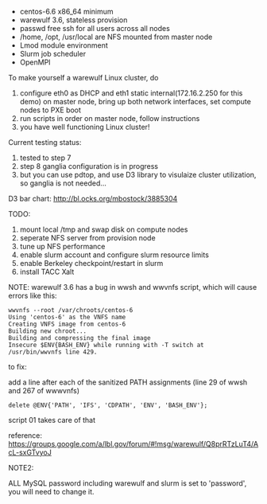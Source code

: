 * centos-6.6 x86_64 minimum 
* warewulf 3.6, stateless provision
* passwd free ssh for all users across all nodes
* /home, /opt, /usr/local are NFS mounted from master node
* Lmod module environment
* Slurm job scheduler
* OpenMPI

To make yourself a warewulf Linux cluster, do 

1. configure eth0 as DHCP and eth1 static internal(172.16.2.250 for this demo) on master node, bring up both network interfaces, set compute nodes to PXE boot
2. run scripts in order on master node, follow instructions
3. you have well functioning Linux cluster!

Current testing status:

1. tested to step 7
2. step 8 ganglia configuration is in progress
3. but you can use pdtop, and use D3 library to visulaize cluster utilization, so ganglia is not needed...

D3 bar chart: http://bl.ocks.org/mbostock/3885304

TODO:

1. mount local /tmp and swap disk on compute nodes
2. seperate NFS server from provision node 
2. tune up NFS performance
2. enable slurm account and configure slurm resource limits
3. enable Berkeley checkpoint/restart in slurm
4. install TACC Xalt

NOTE:
warewulf 3.6 has a bug in wwsh and wwvnfs script, which will cause errors like this:
```
wwvnfs --root /var/chroots/centos-6
Using 'centos-6' as the VNFS name
Creating VNFS image from centos-6
Building new chroot...
Building and compressing the final image
Insecure $ENV{BASH_ENV} while running with -T switch at /usr/bin/wwvnfs line 429.
```
to fix: 

add a line after each of the sanitized PATH assignments (line 29 of wwsh and 267 of wwwvnfs)
```
delete @ENV{'PATH', 'IFS', 'CDPATH', 'ENV', 'BASH_ENV'};
```
script 01 takes care of that

reference: https://groups.google.com/a/lbl.gov/forum/#!msg/warewulf/Q8prRTzLuT4/AcL-sxGTvyoJ

NOTE2:

ALL MySQL password including warewulf and slurm is set to 'password', you will need to change it.
